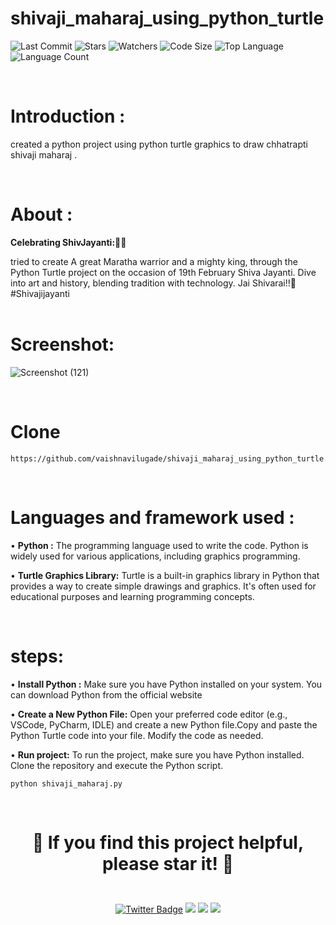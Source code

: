 # shivaji_maharaj_using_python_turtle

![Last Commit](https://img.shields.io/github/last-commit/vaishnavilugade/shivaji_maharaj_using_python_turtle) 
![Stars](https://img.shields.io/github/stars/vaishnavilugade/shivaji_maharaj_using_python_turtle)
![Watchers](https://img.shields.io/github/watchers/vaishnavilugade/shivaji_maharaj_using_python_turtle)
![Code Size](https://img.shields.io/github/languages/code-size/vaishnavilugade/shivaji_maharaj_using_python_turtle)
![Top Language](https://img.shields.io/github/languages/top/vaishnavilugade/shivaji_maharaj_using_python_turtle)
 ![Language Count](https://img.shields.io/github/languages/count/vaishnavilugade/shivaji_maharaj_using_python_turtle) 

<br>

# Introduction :

created a python project using python turtle graphics to draw chhatrapti shivaji maharaj .

<br>

#  About  :
**Celebrating ShivJayanti:🚩✨**

tried to create A great Maratha warrior and a mighty king, through the Python Turtle project on the occasion of 19th February Shiva Jayanti. Dive into art and history, blending tradition with technology. Jai Shivarai!!🚩 #Shivajijayanti
<br>
<br>

# Screenshot:
![Screenshot (121)](https://github.com/vaishnavilugade/shivaji_maharaj_using_python_turtle/assets/108423518/dec88b1e-8df1-43fa-b05f-1dcbbb2bba01)

<br>

# Clone
```
https://github.com/vaishnavilugade/shivaji_maharaj_using_python_turtle.git
```

<br>

# Languages and framework used :
• __Python :__ 
The programming language used to write the code. Python is widely used for various applications, including graphics programming.

• **Turtle Graphics Library:**
Turtle is a built-in graphics library in Python that provides a way to create simple drawings and graphics. It's often used for educational purposes and learning programming concepts.

<br>
 
# steps:
• **Install Python :** Make sure you have Python installed on your system. You can download Python from the official website

• **Create a New Python File:** Open your preferred code editor (e.g., VSCode, PyCharm, IDLE) and create a new Python file.Copy and paste the Python Turtle code into your file. Modify the code as needed.

• **Run project:** To run the project, make sure you have Python installed. Clone the repository and execute the Python script.
```
python shivaji_maharaj.py
```

<br>

<h1 align="center">

  <strong>🌟 If you find this project helpful, please star it! 🌟</strong>
</h1>





<br>
<div align="center">
  <a href="https://twitter.com/vaishnavilugade">
    <img src="https://img.shields.io/badge/twitter-Profile-blue?style=flat-square&logo=twitter&labelColor=black" alt="Twitter Badge"></a>
  <a href="https://github.com/vaishnavilugade">
    <img src="https://img.shields.io/badge/GitHub-Profile-red?style=flat-square&logo=github&labelColor=black"></a>
  </a>
  <a href="https://www.codechef.com/vaishnvilugade">
    <img src="https://img.shields.io/badge/codechef-Profile-green?style=flat-square&logo=codechef&labelColor=black"></a>
  <a href="https://www.linkedin.com/in/vaishnvilugade">
    <img src="https://img.shields.io/badge/linkedin-Profile-blue?style=flat-square&logo=linkedin&labelColor=black"></a>
</div>

